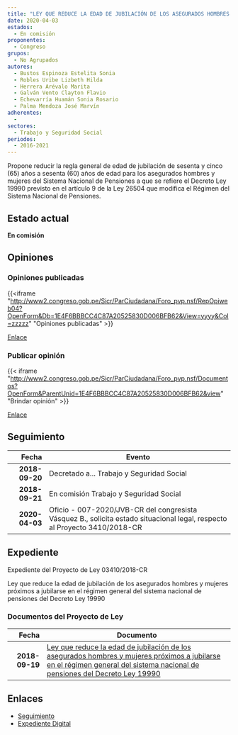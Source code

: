 ```yaml
---
title: "LEY QUE REDUCE LA EDAD DE JUBILACIÓN DE LOS ASEGURADOS HOMBRES Y MUJERES PRÓXIMOS A JUBILARSE EN EL RÉGIMEN GENERAL DEL SISTEMA NACIONAL DE PENSIONES EL DECRETO LEY 19990"
date: 2020-04-03
estados: 
  - En comisión
proponentes: 
  - Congreso
grupos: 
  - No Agrupados
autores: 
  - Bustos Espinoza Estelita Sonia
  - Robles Uribe Lizbeth Hilda
  - Herrera Arévalo Marita
  - Galván Vento Clayton Flavio
  - Echevarría Huamán Sonia Rosario
  - Palma Mendoza José Marvín
adherentes: 
  - 
sectores: 
  - Trabajo y Seguridad Social
periodos: 
  - 2016-2021
---
```


Propone reducir la regla general de edad de jubilación de sesenta y cinco (65) años a sesenta (60) años de edad para los asegurados hombres y mujeres del Sistema Nacional de Pensiones a que se refiere el Decreto Ley 19990 previsto en el artículo 9 de la Ley 26504 que modifica el Régimen del Sistema Nacional de Pensiones.


## Estado actual

**En comisión**

## Opiniones

### Opiniones publicadas

{{<iframe "http://www2.congreso.gob.pe/Sicr/ParCiudadana/Foro_pvp.nsf/RepOpiweb04?OpenForm&Db=1E4F6BBBCC4C87A20525830D006BFB62&View=yyyy&Col=zzzzz" "Opiniones publicadas" >}}

[Enlace](http://www2.congreso.gob.pe/Sicr/ParCiudadana/Foro_pvp.nsf/RepOpiweb04?OpenForm&Db=1E4F6BBBCC4C87A20525830D006BFB62&View=yyyy&Col=zzzzz)
### Publicar opinión

{{< iframe "http://www2.congreso.gob.pe/Sicr/ParCiudadana/Foro_pvp.nsf/Documentos?OpenForm&ParentUnid=1E4F6BBBCC4C87A20525830D006BFB62&view" "Brindar opinión" >}}

[Enlace](http://www2.congreso.gob.pe/Sicr/ParCiudadana/Foro_pvp.nsf/Documentos?OpenForm&ParentUnid=1E4F6BBBCC4C87A20525830D006BFB62&view)

## Seguimiento

| Fecha | Evento |
|------:|--------|
| **2018-09-20** | Decretado a... Trabajo y Seguridad Social|
| **2018-09-21** | En comisión Trabajo y Seguridad Social|
| **2020-04-03** | Oficio - 007-2020/JVB-CR del congresista Vásquez B., solicita estado situacional legal, respecto al Proyecto 3410/2018-CR|


## Expediente

Expediente del Proyecto de Ley 03410/2018-CR

Ley que reduce la edad de jubilación de los asegurados hombres y mujeres próximos a jubilarse en el régimen general del sistema nacional de pensiones del Decreto Ley 19990


### Documentos del Proyecto de Ley

| Fecha | Documento |
|------:|--------|
| **2018-09-19** | [Ley que reduce la edad de jubilación de los asegurados hombres y mujeres próximos a jubilarse en el régimen general del sistema nacional de pensiones del Decreto Ley 19990](http://www.leyes.congreso.gob.pe/Documentos/2016_2021/Proyectos_de_Ley_y_de_Resoluciones_Legislativas/PL0341020180919.pdf) |

## Enlaces 

- [Seguimiento](http://www2.congreso.gob.pe/Sicr/TraDocEstProc/CLProLey2016.nsf/f7fff46988ca05b1052578e100829cc7/dbc7fafd584534670525830d007bcfcf?OpenDocument)
- [Expediente Digital](http://www2.congreso.gob.pe/Sicr/TraDocEstProc/CLProLey2016.nsf/f7fff46988ca05b1052578e100829cc7/dbc7fafd584534670525830d007bcfcf?OpenDocument&Click=05257FB7005EB655.eb71d0cf91d8294e05256cdf006b5706/$Body/0.1C6C)
